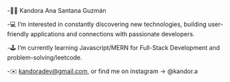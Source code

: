 -👩‍💻 Kandora Ana Santana Guzmán

-💻 I’m interested in constantly discovering new technologies, building user-friendly applications and connections with passionate developers.

-🕹️ I’m currently learning Javascript/MERN for Full-Stack Development and problem-solving/leetcode. 

-✉️ kandoradev@gmail.com, or find me on instagram -> @kandor.a

<!---
kandoradev/kandoradev is a ✨ special ✨ repository because its `README.md` (this file) appears on your GitHub profile.
You can click the Preview link to take a look at your changes.
--->

